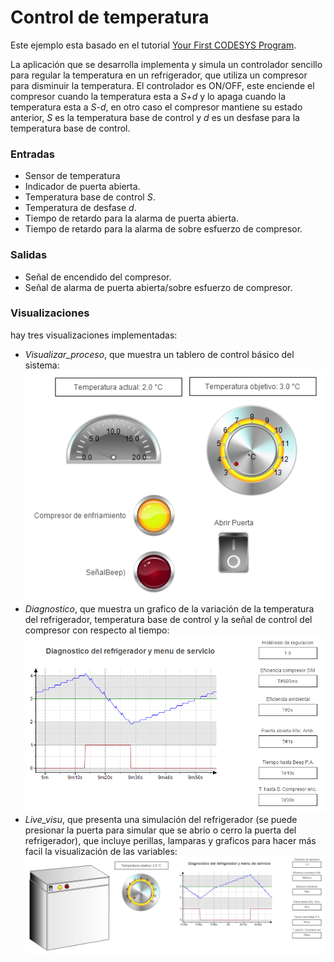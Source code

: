 # Control de temperatura
Este ejemplo esta basado en el tutorial [Your First CODESYS Program](https://help.codesys.com/webapp/_cds_tutorial_refrigerator_control;product=codesys;version=3.5.15.0). 

La aplicación que se desarrolla implementa y simula un controlador sencillo para regular la temperatura en un refrigerador, que utiliza un compresor para disminuir la temperatura. El controlador es ON/OFF, este enciende el compresor cuando la temperatura esta a *S+d* y lo apaga cuando la temperatura esta a *S-d*, en otro caso el compresor mantiene su estado anterior, *S* es la temperatura base de control y *d* es un desfase para la temperatura base de control.

### Entradas
+ Sensor de temperatura
+ Indicador de puerta abierta.
+ Temperatura base de control *S*.
+ Temperatura de desfase *d*.
+ Tiempo de retardo para la alarma de puerta abierta.
+ Tiempo de retardo para la alarma de sobre esfuerzo de compresor.

### Salidas
+ Señal de encendido del compresor.
+ Señal de alarma de puerta abierta/sobre esfuerzo de compresor.

### Visualizaciones
hay tres visualizaciones implementadas:
+ *Visualizar_proceso*, que muestra un tablero de control básico del sistema:
![alt text](./images/process.png "visualizacion panel control")
+ *Diagnostico*, que muestra un grafico de la variación de la temperatura del refrigerador, temperatura base de control y la señal
de control del compresor con respecto al tiempo:
![alt text](./images/diagnostic.png "visualizacion diagnostico")
+ *Live_visu*, que presenta una simulación del refrigerador (se puede presionar la puerta para simular que se abrio o cerro la puerta del refrigerador), que incluye perillas, lamparas y graficos para hacer más facil la visualización de las variables:
![alt text](./images/live_visu.png "visualizacion vista en vivo")
